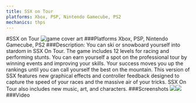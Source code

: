 ```yaml
---
title: SSX on Tour
platforms: Xbox, PSP, Nintendo Gamecube, PS2
mechanics: thps
---
```

#SSX on Tour
![game cover art](//images.igdb.com/igdb/image/upload/t_cover_big/h1bcfjf6pyz3ysa6vqfd.jpg "Logo Title Text 1")
###Platforms
Xbox, PSP, Nintendo Gamecube, PS2
###Description:
You can ski or snowboard yourself into stardom in SSX On Tour. The game includes 12 levels for racing and performing stunts. You can earn yourself a spot on the professional tour by winning events and improving your skills. Your success moves you up the rankings until you can call yourself the best on the mountain. This version of SSX features new graphical effects and controller feedback designed to capture the speed of your races and the massive air of your tricks. SSX On Tour also includes new music, art, and characters.
###Screenshots
<a target="_blank" href="//images.igdb.com/igdb/image/upload/t_cover_big/zdl6snkefodhnhwrnjk7.jpg"><img src="//images.igdb.com/igdb/image/upload/t_thumb/zdl6snkefodhnhwrnjk7.jpg"/></a><a target="_blank" href="//images.igdb.com/igdb/image/upload/t_cover_big/eowt2ye0c8vugtjx1glf.jpg"><img src="//images.igdb.com/igdb/image/upload/t_thumb/eowt2ye0c8vugtjx1glf.jpg"/></a>
###Video

